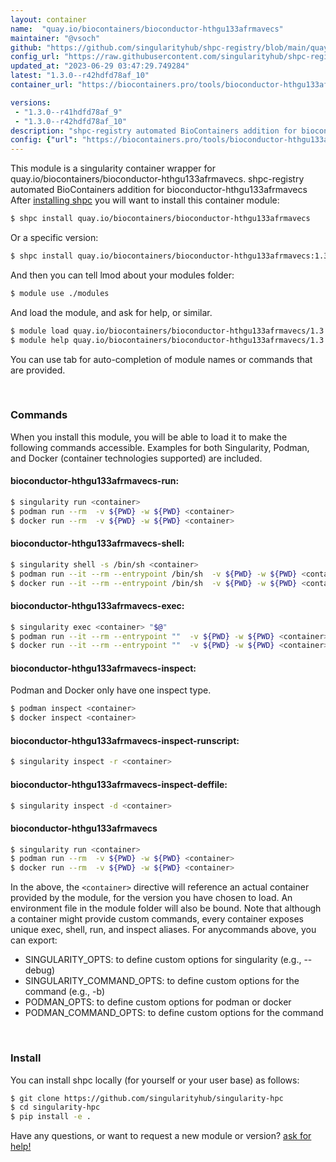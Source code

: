 ```yaml
---
layout: container
name:  "quay.io/biocontainers/bioconductor-hthgu133afrmavecs"
maintainer: "@vsoch"
github: "https://github.com/singularityhub/shpc-registry/blob/main/quay.io/biocontainers/bioconductor-hthgu133afrmavecs/container.yaml"
config_url: "https://raw.githubusercontent.com/singularityhub/shpc-registry/main/quay.io/biocontainers/bioconductor-hthgu133afrmavecs/container.yaml"
updated_at: "2023-06-29 03:47:29.749284"
latest: "1.3.0--r42hdfd78af_10"
container_url: "https://biocontainers.pro/tools/bioconductor-hthgu133afrmavecs"

versions:
 - "1.3.0--r41hdfd78af_9"
 - "1.3.0--r42hdfd78af_10"
description: "shpc-registry automated BioContainers addition for bioconductor-hthgu133afrmavecs"
config: {"url": "https://biocontainers.pro/tools/bioconductor-hthgu133afrmavecs", "maintainer": "@vsoch", "description": "shpc-registry automated BioContainers addition for bioconductor-hthgu133afrmavecs", "latest": {"1.3.0--r42hdfd78af_10": "sha256:69a4a6efdac7001905fb4834e1950fc434a5f1495bfe077344e322b45675d616"}, "tags": {"1.3.0--r41hdfd78af_9": "sha256:7c026d892e494f6422b0330548761e02c15a2c6893fd3e47705c3ac816c7b20f", "1.3.0--r42hdfd78af_10": "sha256:69a4a6efdac7001905fb4834e1950fc434a5f1495bfe077344e322b45675d616"}, "docker": "quay.io/biocontainers/bioconductor-hthgu133afrmavecs"}
---
```


This module is a singularity container wrapper for quay.io/biocontainers/bioconductor-hthgu133afrmavecs.
shpc-registry automated BioContainers addition for bioconductor-hthgu133afrmavecs
After [installing shpc](#install) you will want to install this container module:


```bash
$ shpc install quay.io/biocontainers/bioconductor-hthgu133afrmavecs
```

Or a specific version:

```bash
$ shpc install quay.io/biocontainers/bioconductor-hthgu133afrmavecs:1.3.0--r42hdfd78af_10
```

And then you can tell lmod about your modules folder:

```bash
$ module use ./modules
```

And load the module, and ask for help, or similar.

```bash
$ module load quay.io/biocontainers/bioconductor-hthgu133afrmavecs/1.3.0--r42hdfd78af_10
$ module help quay.io/biocontainers/bioconductor-hthgu133afrmavecs/1.3.0--r42hdfd78af_10
```

You can use tab for auto-completion of module names or commands that are provided.

<br>

### Commands

When you install this module, you will be able to load it to make the following commands accessible.
Examples for both Singularity, Podman, and Docker (container technologies supported) are included.

#### bioconductor-hthgu133afrmavecs-run:

```bash
$ singularity run <container>
$ podman run --rm  -v ${PWD} -w ${PWD} <container>
$ docker run --rm  -v ${PWD} -w ${PWD} <container>
```

#### bioconductor-hthgu133afrmavecs-shell:

```bash
$ singularity shell -s /bin/sh <container>
$ podman run --it --rm --entrypoint /bin/sh  -v ${PWD} -w ${PWD} <container>
$ docker run --it --rm --entrypoint /bin/sh  -v ${PWD} -w ${PWD} <container>
```

#### bioconductor-hthgu133afrmavecs-exec:

```bash
$ singularity exec <container> "$@"
$ podman run --it --rm --entrypoint ""  -v ${PWD} -w ${PWD} <container> "$@"
$ docker run --it --rm --entrypoint ""  -v ${PWD} -w ${PWD} <container> "$@"
```

#### bioconductor-hthgu133afrmavecs-inspect:

Podman and Docker only have one inspect type.

```bash
$ podman inspect <container>
$ docker inspect <container>
```

#### bioconductor-hthgu133afrmavecs-inspect-runscript:

```bash
$ singularity inspect -r <container>
```

#### bioconductor-hthgu133afrmavecs-inspect-deffile:

```bash
$ singularity inspect -d <container>
```



#### bioconductor-hthgu133afrmavecs

```bash
$ singularity run <container>
$ podman run --rm  -v ${PWD} -w ${PWD} <container>
$ docker run --rm  -v ${PWD} -w ${PWD} <container>
```


In the above, the `<container>` directive will reference an actual container provided
by the module, for the version you have chosen to load. An environment file in the
module folder will also be bound. Note that although a container
might provide custom commands, every container exposes unique exec, shell, run, and
inspect aliases. For anycommands above, you can export:

 - SINGULARITY_OPTS: to define custom options for singularity (e.g., --debug)
 - SINGULARITY_COMMAND_OPTS: to define custom options for the command (e.g., -b)
 - PODMAN_OPTS: to define custom options for podman or docker
 - PODMAN_COMMAND_OPTS: to define custom options for the command

<br>

### Install

You can install shpc locally (for yourself or your user base) as follows:

```bash
$ git clone https://github.com/singularityhub/singularity-hpc
$ cd singularity-hpc
$ pip install -e .
```

Have any questions, or want to request a new module or version? [ask for help!](https://github.com/singularityhub/singularity-hpc/issues)